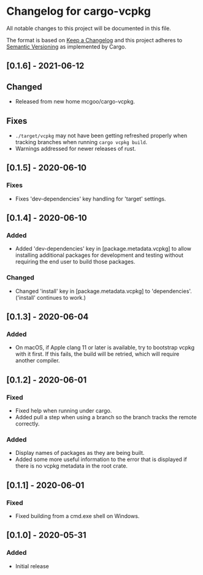 # Changelog for cargo-vcpkg

All notable changes to this project will be documented in this file.

The format is based on [Keep a Changelog](http://keepachangelog.com/en/1.0.0/)
and this project adheres to [Semantic Versioning](http://semver.org/spec/v2.0.0.html) as implemented by Cargo.

## [0.1.6] - 2021-06-12

## Changed

- Released from new home mcgoo/cargo-vcpkg.

## Fixes

- `./target/vcpkg` may not have been getting refreshed properly when tracking branches when running `cargo vcpkg build`.
- Warnings addressed for newer releases of rust.

## [0.1.5] - 2020-06-10

### Fixes

- Fixes 'dev-dependencies' key handling for 'target' settings.

## [0.1.4] - 2020-06-10

### Added

- Added 'dev-dependencies' key in [package.metadata.vcpkg] to allow installing
  additional packages for development and testing without requiring the end user to
  build those packages.

### Changed

- Changed 'install' key in [package.metadata.vcpkg] to 'dependencies'. ('install' continues to work.)

## [0.1.3] - 2020-06-04

### Added

- On macOS, if Apple clang 11 or later is available, try to bootstrap vcpkg with it first. If this fails, the build will be retried, which will require another compiler.

## [0.1.2] - 2020-06-01

### Fixed

- Fixed help when running under cargo.
- Added pull a step when using a branch so the branch tracks the remote  
  correctly.

### Added

- Display names of packages as they are being built.
- Added some more useful information to the error that is displayed
  if there is no vcpkg metadata in the root crate.

## [0.1.1] - 2020-06-01

### Fixed

- Fixed building from a cmd.exe shell on Windows.

## [0.1.0] - 2020-05-31

### Added

- Initial release
